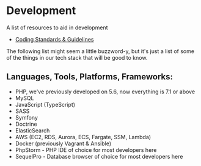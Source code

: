 # Development

A list of resources to aid in development

* [Coding Standards & Guidelines](https://github.com/vivait/coding-standards-guidelines)

The following list might seem a little buzzword-y, but it's just a list of some of the things in our tech stack that will be good to know.

## Languages, Tools, Platforms, Frameworks:

* PHP, we've previously developed on 5.6, now everything is 7.1 or above
* MySQL
* JavaScript (TypeScript)
* SASS
* Symfony
* Doctrine
* ElasticSearch
* AWS (EC2, RDS, Aurora, ECS, Fargate, SSM, Lambda)
* Docker (previously Vagrant & Ansible)
* PhpStorm - PHP IDE of choice for most developers here
* SequelPro - Database browser of choice for most developers here



